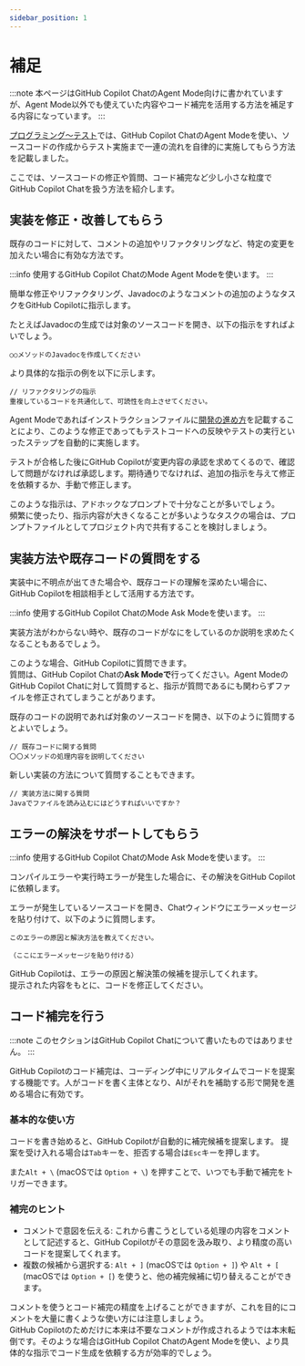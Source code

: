 ```yaml
---
sidebar_position: 1
---
```


# 補足

:::note
本ページはGitHub Copilot ChatのAgent Mode向けに書かれていますが、Agent Mode以外でも使えていた内容やコード補完を活用する方法を補足する内容になっています。
:::

[プログラミング〜テスト](../../programming-agent)では、GitHub Copilot ChatのAgent Modeを使い、ソースコードの作成からテスト実施まで一連の流れを自律的に実施してもらう方法を記載しました。

ここでは、ソースコードの修正や質問、コード補完など少し小さな粒度でGitHub Copilot Chatを扱う方法を紹介します。

## 実装を修正・改善してもらう

既存のコードに対して、コメントの追加やリファクタリングなど、特定の変更を加えたい場合に有効な方法です。

:::info 使用するGitHub Copilot ChatのMode
Agent Modeを使います。
:::

簡単な修正やリファクタリング、Javadocのようなコメントの追加のようなタスクをGitHub Copilotに指示します。

たとえばJavadocの生成では対象のソースコードを開き、以下の指示をすればよいでしょう。

```
○○メソッドのJavadocを作成してください
```

より具体的な指示の例を以下に示します。

```
// リファクタリングの指示
重複しているコードを共通化して、可読性を向上させてください。
```

Agent Modeであればインストラクションファイルに[開発の進め方](../ai-on-boarding/files-to-be-maintained/how-to-proceed-with-development)を記載することにより、このような修正であってもテストコードへの反映やテストの実行といったステップを自動的に実施します。

テストが合格した後にGitHub Copilotが変更内容の承認を求めてくるので、確認して問題がなければ承認します。期待通りでなければ、追加の指示を与えて修正を依頼するか、手動で修正します。

このような指示は、アドホックなプロンプトで十分なことが多いでしょう。  
頻繁に使ったり、指示内容が大きくなることが多いようなタスクの場合は、プロンプトファイルとしてプロジェクト内で共有することを検討しましょう。

## 実装方法や既存コードの質問をする

実装中に不明点が出てきた場合や、既存コードの理解を深めたい場合に、GitHub Copilotを相談相手として活用する方法です。

:::info 使用するGitHub Copilot ChatのMode
Ask Modeを使います。
:::

実装方法がわからない時や、既存のコードがなにをしているのか説明を求めたくなることもあるでしょう。

このような場合、GitHub Copilotに質問できます。  
質問は、GitHub Copilot Chatの**Ask Modeで**行ってください。Agent ModeのGitHub Copilot Chatに対して質問すると、指示が質問であるにも関わらずファイルを修正されてしまうことがあります。

既存のコードの説明であれば対象のソースコードを開き、以下のように質問するとよいでしょう。

```
// 既存コードに関する質問
〇〇メソッドの処理内容を説明してください
```

新しい実装の方法について質問することもできます。

```
// 実装方法に関する質問
Javaでファイルを読み込むにはどうすればいいですか？
```

## エラーの解決をサポートしてもらう

:::info 使用するGitHub Copilot ChatのMode
Ask Modeを使います。
:::

コンパイルエラーや実行時エラーが発生した場合に、その解決をGitHub Copilotに依頼します。

エラーが発生しているソースコードを開き、Chatウィンドウにエラーメッセージを貼り付けて、以下のように質問します。

```
このエラーの原因と解決方法を教えてください。

（ここにエラーメッセージを貼り付ける）
```

GitHub Copilotは、エラーの原因と解決策の候補を提示してくれます。  
提示された内容をもとに、コードを修正してください。

## コード補完を行う

:::note
このセクションはGitHub Copilot Chatについて書いたものではありません。
:::

GitHub Copilotのコード補完は、コーディング中にリアルタイムでコードを提案する機能です。人がコードを書く主体となり、AIがそれを補助する形で開発を進める場合に有効です。

### 基本的な使い方

コードを書き始めると、GitHub Copilotが自動的に補完候補を提案します。
提案を受け入れる場合は`Tab`キーを、拒否する場合は`Esc`キーを押します。

また`Alt + \` (macOSでは `Option + \`) を押すことで、いつでも手動で補完をトリガーできます。

### 補完のヒント

- コメントで意図を伝える: これから書こうとしている処理の内容をコメントとして記述すると、GitHub Copilotがその意図を汲み取り、より精度の高いコードを提案してくれます。
- 複数の候補から選択する: `Alt + ]` (macOSでは `Option + ]`) や `Alt + [` (macOSでは `Option + [`) を使うと、他の補完候補に切り替えることができます。

コメントを使うとコード補完の精度を上げることができますが、これを目的にコメントを大量に書くような使い方には注意しましょう。  
GitHub Copilotのためだけに本来は不要なコメントが作成されるようでは本末転倒です。そのような場合はGitHub Copilot ChatのAgent Modeを使い、より具体的な指示でコード生成を依頼する方が効率的でしょう。
